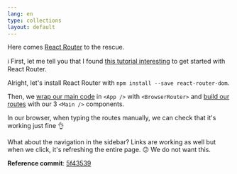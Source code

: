 ```yaml
---
lang: en
type: collections
layout: default
---
```


Here comes [React Router](https://github.com/ReactTraining/react-router/) to the rescue.

ℹ️ First, let me tell you that I found [this tutorial interesting](https://medium.com/@pshrmn/a-simple-react-router-v4-tutorial-7f23ff27adf) to get started with React Router. 

Alright, let's install React Router with `npm install --save react-router-dom`.

Then, we [wrap our main code](https://github.com/Macxim/eiga/blob/5f43539a461ca3ddb76fef01864db93bfe600e32/src/App.js#L15-L29) in `<App />` with `<BrowserRouter>` and [build our routes](https://github.com/Macxim/eiga/blob/5f43539a461ca3ddb76fef01864db93bfe600e32/src/App.js#L23-L25) with our 3 `<Main />` components.

In our browser, when typing the routes manually, we can check that it's working just fine 👌

What about the navigation in the sidebar? Links are working as well but when we click, it's refreshing the entire page. 😕 We do not want this.

**Reference commit**: [5f43539](https://github.com/Macxim/eiga/commit/5f43539a461ca3ddb76fef01864db93bfe600e32)
